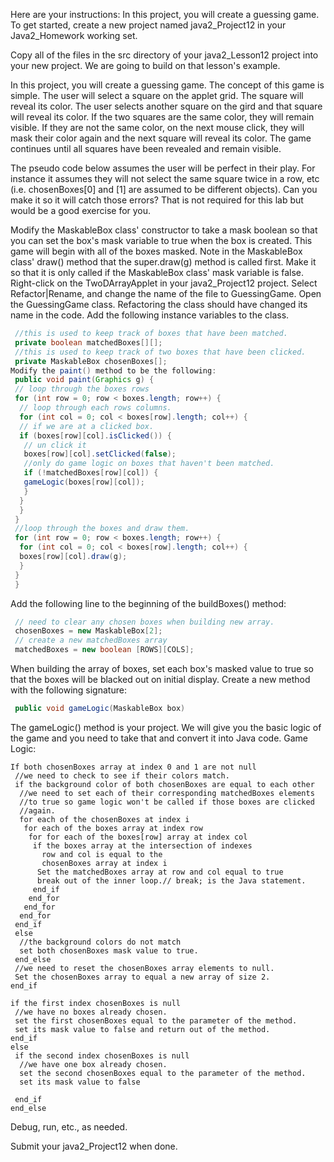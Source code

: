 Here are your instructions:
In this project, you will create a guessing game. To get started, create a new project named java2_Project12 in your Java2_Homework working set.

Copy all of the files in the src directory of your java2_Lesson12 project into your new project. We are going to build on that lesson's example.

In this project, you will create a guessing game. The concept of this game is simple. The user will select a square on the applet grid. The square will reveal its color. The user selects another square on the gird and that square will reveal its color. If the two squares are the same color, they will remain visible. If they are not the same color, on the next mouse click, they will mask their color again and the next square will reveal its color. The game continues until all squares have been revealed and remain visible.

The pseudo code below assumes the user will be perfect in their play. For instance it assumes they will not select the same square twice in a row, etc (i.e. chosenBoxes[0] and [1] are assumed to be different objects). Can you make it so it will catch those errors? That is not required for this lab but would be a good exercise for you.

Modify the MaskableBox class' constructor to take a mask boolean so that you can set the box's mask variable to true when the box is created. This game will begin with all of the boxes masked.
Note in the MaskableBox class' draw() method that the super.draw(g) method is called first. Make it so that it is only called if the MaskableBox class' mask variable is false.
Right-click on the TwoDArrayApplet in your java2_Project12 project. Select Refactor|Rename, and change the name of the file to GuessingGame.
Open the GuessingGame class. Refactoring the class should have changed its name in the code.
Add the following instance variables to the class.
```java
 //this is used to keep track of boxes that have been matched.
 private boolean matchedBoxes[][];
 //this is used to keep track of two boxes that have been clicked.
 private MaskableBox chosenBoxes[];
Modify the paint() method to be the following:
 public void paint(Graphics g) {
 // loop through the boxes rows
 for (int row = 0; row < boxes.length; row++) {
  // loop through each rows columns.
  for (int col = 0; col < boxes[row].length; col++) {
  // if we are at a clicked box.
  if (boxes[row][col].isClicked()) {
   // un click it
   boxes[row][col].setClicked(false);
   //only do game logic on boxes that haven't been matched.
   if (!matchedBoxes[row][col]) {
   gameLogic(boxes[row][col]);
   }
  }
  }
 }
 //loop through the boxes and draw them.
 for (int row = 0; row < boxes.length; row++) {
  for (int col = 0; col < boxes[row].length; col++) {
  boxes[row][col].draw(g);
  }
 }
 }
 ```
Add the following line to the beginning of the buildBoxes() method:
```java
 // need to clear any chosen boxes when building new array.
 chosenBoxes = new MaskableBox[2];
 // create a new matchedBoxes array
 matchedBoxes = new boolean [ROWS][COLS];
 ```
When building the array of boxes, set each box's masked value to true so that the boxes will be blacked out on initial display.
Create a new method with the following signature:
```java
 public void gameLogic(MaskableBox box)
 ```
The gameLogic() method is your project. We will give you the basic logic of the game and you need to take that and convert it into Java code.
Game Logic:
```
If both chosenBoxes array at index 0 and 1 are not null 
 //we need to check to see if their colors match.
 if the background color of both chosenBoxes are equal to each other
  //we need to set each of their corresponding matchedBoxes elements
  //to true so game logic won't be called if those boxes are clicked
  //again.
  for each of the chosenBoxes at index i
   for each of the boxes array at index row
    for for each of the boxes[row] array at index col
     if the boxes array at the intersection of indexes
       row and col is equal to the 
       chosenBoxes array at index i
      Set the matchedBoxes array at row and col equal to true
      break out of the inner loop.// break; is the Java statement.
     end_if
    end_for
   end_for
  end_for
 end_if
 else 
  //the background colors do not match
  set both chosenBoxes mask value to true.
 end_else
 //we need to reset the chosenBoxes array elements to null.
 Set the chosenBoxes array to equal a new array of size 2.
end_if

if the first index chosenBoxes is null
 //we have no boxes already chosen.
 set the first chosenBoxes equal to the parameter of the method.
 set its mask value to false and return out of the method.
end_if
else 
 if the second index chosenBoxes is null
  //we have one box already chosen.
  set the second chosenBoxes equal to the parameter of the method.
  set its mask value to false

 end_if
end_else
```
Debug, run, etc., as needed.

Submit your java2_Project12 when done.
